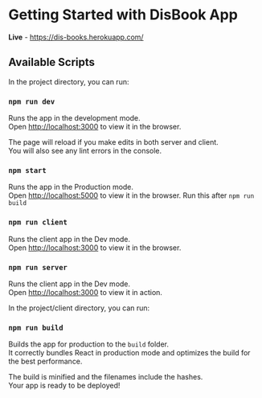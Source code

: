 # Getting Started with DisBook App

**Live** - https://dis-books.herokuapp.com/

## Available Scripts

In the project directory, you can run:

### `npm run dev`

Runs the app in the development mode.\
Open [http://localhost:3000](http://localhost:3000) to view it in the browser.

The page will reload if you make edits in both server and client.\
You will also see any lint errors in the console.

### `npm start`

Runs the app in the Production mode.\
Open [http://localhost:5000](http://localhost:5000) to view it in the browser.
Run this after `npm run build`

### `npm run client`

Runs the client app in the Dev mode.\
Open [http://localhost:3000](http://localhost:3000) to view it in the browser.

### `npm run server`

Runs the client app in the Dev mode.\
Open [http://localhost:3000](http://localhost:3000) to view it in action.

In the project/client directory, you can run:

### `npm run build`

Builds the app for production to the `build` folder.\
It correctly bundles React in production mode and optimizes the build for the best performance.

The build is minified and the filenames include the hashes.\
Your app is ready to be deployed!

